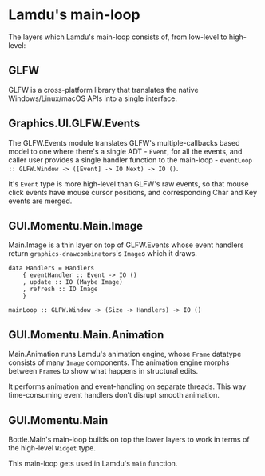 # Lamdu's main-loop

The layers which Lamdu's main-loop consists of, from low-level to high-level:

## GLFW

GLFW is a cross-platform library that translates the native Windows/Linux/macOS APIs into a single interface.

## Graphics.UI.GLFW.Events

The GLFW.Events module translates GLFW's multiple-callbacks based model to one where there's a single ADT - `Event`, for all the events, and caller user provides a single handler function to the main-loop - `eventLoop :: GLFW.Window -> ([Event] -> IO Next) -> IO ()`.

It's `Event` type is more high-level than GLFW's raw events, so that mouse click events have mouse cursor positions, and corresponding Char and Key events are merged.

## GUI.Momentu.Main.Image

Main.Image is a thin layer on top of GLFW.Events whose event handlers return `graphics-drawcombinators`'s `Image`s which it draws.

    data Handlers = Handlers
        { eventHandler :: Event -> IO ()
        , update :: IO (Maybe Image)
        , refresh :: IO Image
        }

    mainLoop :: GLFW.Window -> (Size -> Handlers) -> IO ()

## GUI.Momentu.Main.Animation

Main.Animation runs Lamdu's animation engine, whose `Frame` datatype consists of many `Image` components. The animation engine morphs between `Frame`s to show what happens in structural edits.

It performs animation and event-handling on separate threads. This way time-consuming event handlers don't disrupt smooth animation.

## GUI.Momentu.Main

Bottle.Main's main-loop builds on top the lower layers to work in terms of the high-level `Widget` type.

This main-loop gets used in Lamdu's `main` function.

